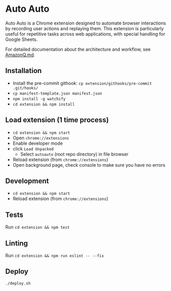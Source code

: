 # Auto Auto

Auto Auto is a Chrome extension designed to automate browser interactions by recording user actions and replaying them. This extension is particularly useful for repetitive tasks across web applications, with special handling for Google Sheets.

For detailed documentation about the architecture and workflow, see [AmazonQ.md](AmazonQ.md).

## Installation
* Install the pre-commit githook: `cp extension/githooks/pre-commit .git/hooks/`
* `cp manifest-template.json manifest.json`
* `npm install -g watchify`
* `cd extension && npm install`

## Load extension (1 time process)
* `cd extension && npm start`
* Open `chrome://extensions`
* Enable developer mode
* click `Load Unpacked`
    * Select `autoauto` (root repo directory) in file browser
* Reload extension (from `chrome://extensions`)
* Open background page, check console to make sure you have no errors

## Development
* `cd extension && npm start`
* Reload extension (from `chrome://extensions`)

## Tests
Run `cd extension && npm test`

## Linting
Run `cd extension && npm run eslint -- --fix`

## Deploy
`./deploy.sh`